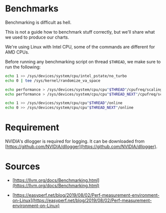 # Benchmarks

Benchmarking is difficult as hell.

This is not a guide how to benchmark stuff correctly, but we'll share what we used to produce our charts.

We're using Linux with Intel CPU, some of the commands are different for AMD CPUs.

Before running any benchmarking script on thread `$THREAD`, we make sure to run the following:

```bash
echo 1 >> /sys/devices/system/cpu/intel_pstate/no_turbo
echo 0 | tee /sys/kernel/randomize_va_space

echo performance > /sys/devices/system/cpu/cpu"$THREAD"/cpufreq/scaling_governor
echo performance > /sys/devices/system/cpu/cpu"$THREAD_NEXT"/cpufreq/scaling_governor

echo 1 >> /sys/devices/system/cpu/cpu"$THREAD"/online
echo 0 >> /sys/devices/system/cpu/cpu"$THREAD_NEXT"/online
```

# Requirement

NVIDIA's dllogger is required for logging. It can be downloaded from [https://github.com/NVIDIA/dllogger](https://github.com/NVIDIA/dllogger).

# Sources

* [https://llvm.org/docs/Benchmarking.html](https://llvm.org/docs/Benchmarking.html)

* [https://easyperf.net/blog/2019/08/02/Perf-measurement-environment-on-Linux](https://easyperf.net/blog/2019/08/02/Perf-measurement-environment-on-Linux)
